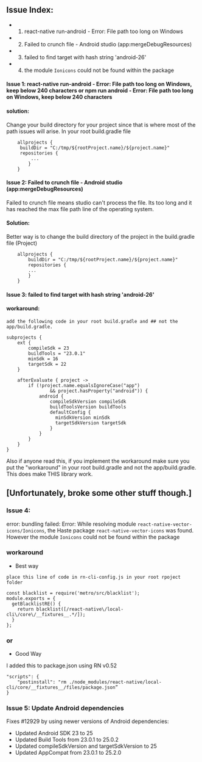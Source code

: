 ## Issue Index:

* 1.  react-native run-android - Error: File path too long on Windows
* 2.  Failed to crunch file - Android studio (app:mergeDebugResources)
* 3.  failed to find target with hash string 'android-26'
* 4.  the module `Ionicons` could not be found within the package

#### Issue 1: react-native run-android - Error: File path too long on Windows, keep below 240 characters or npm run android - Error: File path too long on Windows, keep below 240 characters

#### solution:

Change your build directory for your project since that is where most of the path issues will arise.
In your root build.gradle file

```
    allprojects {
     buildDir = "C:/tmp/${rootProject.name}/${project.name}"
     repositories {
         ...
        }
    }
```

#### Issue 2: Failed to crunch file - Android studio (app:mergeDebugResources)

Failed to crunch file means studio can't process the file. Its too long and it has reached the max file path line of the operating system.

#### Solution:

Better way is to change the build directory of the project in the build.gradle file (Project)

```
    allprojects {
        buildDir = "C:/tmp/${rootProject.name}/${project.name}"
        repositories {
        ...
        }
    }
```

#### Issue 3: failed to find target with hash string 'android-26'

#### workaround:

```
add the following code in your root build.gradle and ## not the app/build.gradle.

subprojects {
    ext {
        compileSdk = 23
        buildTools = "23.0.1"
        minSdk = 16
        targetSdk = 22
    }

    afterEvaluate { project ->
        if (!project.name.equalsIgnoreCase("app")
                && project.hasProperty("android")) {
            android {
                compileSdkVersion compileSdk
                buildToolsVersion buildTools
                defaultConfig {
                  minSdkVersion minSdk
                  targetSdkVersion targetSdk
                }
            }
        }
    }
}
```

Also if anyone read this, if you implement the workaround make sure you put the "workaround" in your root build.gradle and not the app/build.gradle. This does make THIS library work.

## [Unfortunately, broke some other stuff though.]

### Issue 4:

error: bundling failed: Error: While resolving module `react-native-vector-icons/Ionicons`, the Haste package `react-native-vector-icons` was found. However the module `Ionicons` could not be found within the package

### workaround

* Best way

```
place this line of code in rn-cli-config.js in your root rpoject folder

const blacklist = require('metro/src/blacklist');
module.exports = {
  getBlacklistRE() {
    return blacklist([/react-native\/local-cli\/core\/__fixtures__.*/]);
  }
};
```

### or

* Good Way

I added this to package.json using RN v0.52

```
"scripts": {
    "postinstall": "rm ./node_modules/react-native/local-cli/core/__fixtures__/files/package.json”
}
```

### Issue 5: Update Android dependencies

Fixes #12929 by using newer versions of Android dependencies:

* Updated Android SDK 23 to 25
* Updated Build Tools from 23.0.1 to 25.0.2
* Updated compileSdkVersion and targetSdkVersion to 25
* Updated AppCompat from 23.0.1 to 25.2.0
